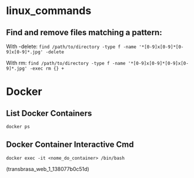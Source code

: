 # linux_commands

## Find and remove files matching a pattern:

With -delete:
```find /path/to/directory -type f -name '*[0-9]x[0-9]*[0-9]x[0-9]*.jpg' -delete```

With rm:
```find /path/to/directory -type f -name '*[0-9]x[0-9]*[0-9]x[0-9]*.jpg' -exec rm {} +```

# Docker

## List Docker Containers
```docker ps```

## Docker Container Interactive Cmd
```docker exec -it <nome_do_container> /bin/bash```

(transbrasa_web_1_138077b0c51d)

